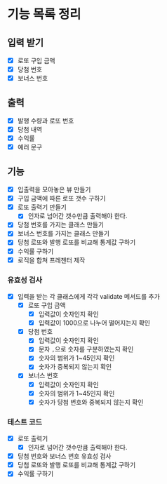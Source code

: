 # 기능 목록 정리

## 입력 받기

- [x] 로또 구입 금액
- [x] 당첨 번호
- [x] 보너스 번호

## 출력

- [x] 발행 수량과 로또 번호
- [x] 당첨 내역
- [x] 수익률
- [x] 예러 문구

## 기능

- [x] 입출력을 모아놓은 뷰 만들기
- [x] 구입 금액에 따른 로또 갯수 구하기
- [x] 로또 출력기 만들기
  - [x] 인자로 넘어간 갯수만큼 출력해야 한다.
- [x] 당첨 번호를 가지는 클래스 만들기
- [x] 보너스 번호를 가지는 클래스 만들기
- [x] 당첨 로또와 발행 로또를 비교해 통계값 구하기
- [x] 수익률 구하기
- [x] 로직을 합쳐 프레젠터 제작

### 유효성 검사

- [x] 입력을 받는 각 클래스에게 각각 validate 메서드를 추가
  - [x] 로또 구입 금액
    - [x] 입력값이 숫자인지 확인
    - [x] 입력값이 1000으로 나누어 떨어지는지 확인
  - [x] 당첨 번호
    - [x] 입력값이 숫자인지 확인
    - [x] 문자 `,`으로 숫자를 구분하였는지 확인
    - [x] 숫자의 범위가 1~45인지 확인
    - [x] 숫자가 중복되지 않는지 확인
  - [x] 보너스 번호
    - [x] 입력값이 숫자인지 확인
    - [x] 숫자의 범위가 1~45인지 확인
    - [x] 숫자가 당첨 번호와 중복되지 않는지 확인

### 테스트 코드

- [x] 로또 출력기
  - [x] 인자로 넘어간 갯수만큼 출력해야 한다.
- [x] 당첨 번호와 보너스 번호 유효성 검사
- [x] 당첨 로또와 발행 로또를 비교해 통계값 구하기
- [x] 수익률 구하기
